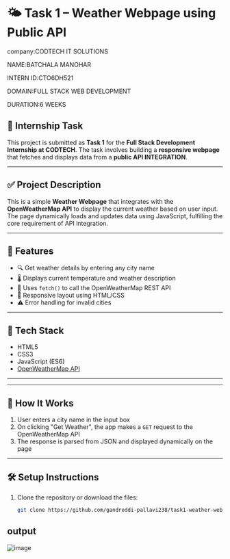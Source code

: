 # 🌤 Task 1 – Weather Webpage using Public API
company:CODTECH IT SOLUTIONS

NAME:BATCHALA MANOHAR

INTERN ID:CTO6DH521

DOMAIN:FULL STACK WEB DEVELOPMENT

DURATION:6 WEEKS

## 📌 Internship Task
This project is submitted as **Task 1** for the **Full Stack Development Internship at CODTECH**. The task involves building a **responsive webpage** that fetches and displays data from a **public API INTEGRATION**.

---

## ✅ Project Description
This is a simple **Weather Webpage** that integrates with the **OpenWeatherMap API** to display the current weather based on user input. The page dynamically loads and updates data using JavaScript, fulfilling the core requirement of API integration.

---

## 🚀 Features
- 🔍 Get weather details by entering any city name
- 🌡 Displays current temperature and weather description
- 🔁 Uses `fetch()` to call the OpenWeatherMap REST API
- 📱 Responsive layout using HTML/CSS
- ⚠ Error handling for invalid cities

---

## 🔧 Tech Stack
- HTML5  
- CSS3  
- JavaScript (ES6)  
- [OpenWeatherMap API](https://openweathermap.org/api)

---
---

## 🧠 How It Works
1. User enters a city name in the input box
2. On clicking "Get Weather", the app makes a `GET` request to the OpenWeatherMap API
3. The response is parsed from JSON and displayed dynamically on the page

---

## 🛠️ Setup Instructions

1. Clone the repository or download the files:
   ```bash
   git clone https://github.com/gandreddi-pallavi238/task1-weather-webpage.git

## output
![image](https://github.com/user-attachments/assets/8a9ae803-81a9-418c-b936-5d8a325a2ecd)
